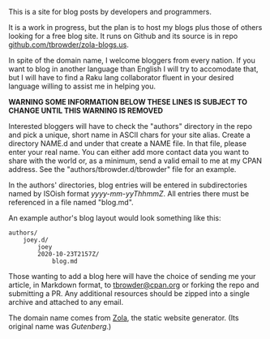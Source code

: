 This is a site for blog posts by
developers and programmers.

It is a work in progress, but the plan is to host 
my blogs plus those of others looking for a free
blog site. It runs on Github and its source
is in repo [github.com/tbrowder/zola-blogs.us](https://github.com/tbrowder/zola-blogs.us).

In spite of the domain name, I welcome bloggers from
every nation. If you want to blog in another language
than English I will try to accomodate that,
but I will have to find a Raku lang collaborator fluent
in your desired language willing
to assist me in helping you.

**WARNING SOME INFORMATION BELOW THESE LINES IS SUBJECT TO CHANGE
UNTIL THIS WARNING IS REMOVED**

Interested bloggers will have to check the "authors"
directory in the repo and pick a unique, short name
in ASCII chars for your site alias. Create a
directory NAME.d and under that create a NAME file.
In that file,
please enter your real name. You can either add more
contact data you want to share with the world or,
as a minimum, send a valid email to me at my
CPAN address. See the "authors/tbrowder.d/tbrowder"
file for an example.

In the authors' directories, blog entries will be
entered in subdirectories named by ISOish format *yyyy-mm-yyThhmmZ*.
All entries there must be referenced in a file named "blog.md".

An example author's blog layout would look something like
this:

    authors/
        joey.d/
            joey
            2020-10-23T2157Z/
                blog.md


Those wanting to add a blog here will have the
choice of sending me your article, in Markdown 
format, to [tbrowder@cpan.org](mailto:tbrowder@cpan.org) or 
forking the repo and submitting
a PR. Any additional resources should be zipped into a 
single archive and attached to any email.

The domain name comes from [Zola](https://getzola.org), the static
website generator. (Its original name was
*Gutenberg*.)
